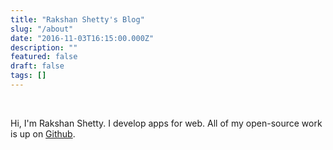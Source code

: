 ```yaml
---
title: "Rakshan Shetty's Blog"
slug: "/about"
date: "2016-11-03T16:15:00.000Z"
description: ""
featured: false
draft: false
tags: []
---
```


<br>

Hi, I'm Rakshan Shetty. I develop apps for web. All of my open-source work is up on [Github](https://github.com/rakshans1/).
